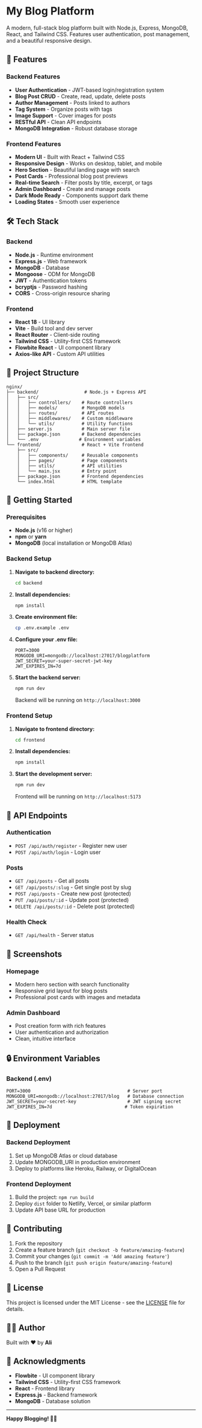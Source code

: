 # My Blog Platform

A modern, full-stack blog platform built with Node.js, Express, MongoDB, React, and Tailwind CSS. Features user authentication, post management, and a beautiful responsive design.

## 🚀 Features

### Backend Features
- **User Authentication** - JWT-based login/registration system
- **Blog Post CRUD** - Create, read, update, delete posts
- **Author Management** - Posts linked to authors
- **Tag System** - Organize posts with tags
- **Image Support** - Cover images for posts
- **RESTful API** - Clean API endpoints
- **MongoDB Integration** - Robust database storage

### Frontend Features
- **Modern UI** - Built with React + Tailwind CSS
- **Responsive Design** - Works on desktop, tablet, and mobile
- **Hero Section** - Beautiful landing page with search
- **Post Cards** - Professional blog post previews
- **Real-time Search** - Filter posts by title, excerpt, or tags
- **Admin Dashboard** - Create and manage posts
- **Dark Mode Ready** - Components support dark theme
- **Loading States** - Smooth user experience

## 🛠️ Tech Stack

### Backend
- **Node.js** - Runtime environment
- **Express.js** - Web framework
- **MongoDB** - Database
- **Mongoose** - ODM for MongoDB
- **JWT** - Authentication tokens
- **bcryptjs** - Password hashing
- **CORS** - Cross-origin resource sharing

### Frontend
- **React 18** - UI library
- **Vite** - Build tool and dev server
- **React Router** - Client-side routing
- **Tailwind CSS** - Utility-first CSS framework
- **Flowbite React** - UI component library
- **Axios-like API** - Custom API utilities

## 📁 Project Structure

```
nginx/
├── backend/                 # Node.js + Express API
│   ├── src/
│   │   ├── controllers/    # Route controllers
│   │   ├── models/         # MongoDB models
│   │   ├── routes/         # API routes
│   │   ├── middlewares/    # Custom middleware
│   │   └── utils/          # Utility functions
│   ├── server.js           # Main server file
│   ├── package.json        # Backend dependencies
│   └── .env               # Environment variables
└── frontend/               # React + Vite frontend
    ├── src/
    │   ├── components/     # Reusable components
    │   ├── pages/          # Page components
    │   ├── utils/          # API utilities
    │   └── main.jsx        # Entry point
    ├── package.json        # Frontend dependencies
    └── index.html          # HTML template
```

## 🚦 Getting Started

### Prerequisites
- **Node.js** (v16 or higher)
- **npm** or **yarn**
- **MongoDB** (local installation or MongoDB Atlas)

### Backend Setup

1. **Navigate to backend directory:**
   ```bash
   cd backend
   ```

2. **Install dependencies:**
   ```bash
   npm install
   ```

3. **Create environment file:**
   ```bash
   cp .env.example .env
   ```

4. **Configure your .env file:**
   ```env
   PORT=3000
   MONGODB_URI=mongodb://localhost:27017/blogplatform
   JWT_SECRET=your-super-secret-jwt-key
   JWT_EXPIRES_IN=7d
   ```

5. **Start the backend server:**
   ```bash
   npm run dev
   ```

   Backend will be running on `http://localhost:3000`

### Frontend Setup

1. **Navigate to frontend directory:**
   ```bash
   cd frontend
   ```

2. **Install dependencies:**
   ```bash
   npm install
   ```

3. **Start the development server:**
   ```bash
   npm run dev
   ```

   Frontend will be running on `http://localhost:5173`

## 📡 API Endpoints

### Authentication
- `POST /api/auth/register` - Register new user
- `POST /api/auth/login` - Login user

### Posts
- `GET /api/posts` - Get all posts
- `GET /api/posts/:slug` - Get single post by slug
- `POST /api/posts` - Create new post (protected)
- `PUT /api/posts/:id` - Update post (protected)
- `DELETE /api/posts/:id` - Delete post (protected)

### Health Check
- `GET /api/health` - Server status

## 🎨 Screenshots

### Homepage
- Modern hero section with search functionality
- Responsive grid layout for blog posts
- Professional post cards with images and metadata

### Admin Dashboard
- Post creation form with rich features
- User authentication and authorization
- Clean, intuitive interface

## 🔒 Environment Variables

### Backend (.env)
```env
PORT=3000                                    # Server port
MONGODB_URI=mongodb://localhost:27017/blog   # Database connection
JWT_SECRET=your-secret-key                   # JWT signing secret
JWT_EXPIRES_IN=7d                           # Token expiration
```

## 🚀 Deployment

### Backend Deployment
1. Set up MongoDB Atlas or cloud database
2. Update MONGODB_URI in production environment
3. Deploy to platforms like Heroku, Railway, or DigitalOcean

### Frontend Deployment
1. Build the project: `npm run build`
2. Deploy `dist` folder to Netlify, Vercel, or similar platform
3. Update API base URL for production

## 🤝 Contributing

1. Fork the repository
2. Create a feature branch (`git checkout -b feature/amazing-feature`)
3. Commit your changes (`git commit -m 'Add amazing feature'`)
4. Push to the branch (`git push origin feature/amazing-feature`)
5. Open a Pull Request

## 📄 License

This project is licensed under the MIT License - see the [LICENSE](LICENSE) file for details.

## 👨‍💻 Author

Built with ❤️ by **Ali** 

## 🙏 Acknowledgments

- **Flowbite** - UI component library
- **Tailwind CSS** - Utility-first CSS framework
- **React** - Frontend library
- **Express.js** - Backend framework
- **MongoDB** - Database solution

---

**Happy Blogging! 📝✨**